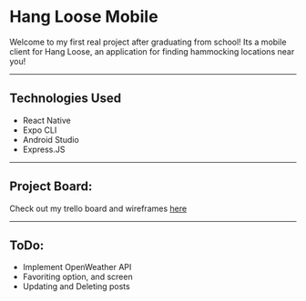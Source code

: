 # Hang Loose Mobile
Welcome to my first real project after graduating from school! Its a mobile client for Hang Loose, an application for finding hammocking locations near you!

---

## Technologies Used
* React Native
* Expo CLI
* Android Studio
* Express.JS

---

## Project Board:
Check out my trello board and wireframes [here](https://trello.com/b/WkZnQTSC/hlm)

---
## ToDo:
* Implement OpenWeather API
* Favoriting option, and screen
* Updating and Deleting posts
